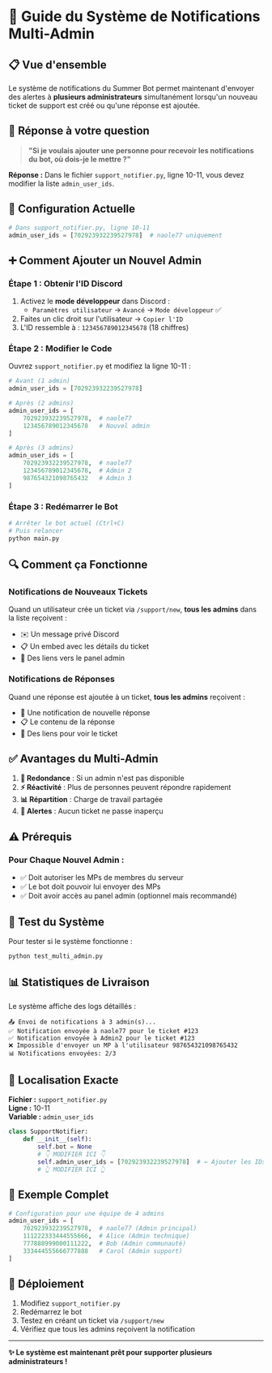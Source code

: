 # 🔔 Guide du Système de Notifications Multi-Admin

## 📋 Vue d'ensemble

Le système de notifications du Summer Bot permet maintenant d'envoyer des alertes à **plusieurs administrateurs** simultanément lorsqu'un nouveau ticket de support est créé ou qu'une réponse est ajoutée.

## 🎯 Réponse à votre question

> **"Si je voulais ajouter une personne pour recevoir les notifications du bot, où dois-je le mettre ?"**

**Réponse :** Dans le fichier `support_notifier.py`, ligne 10-11, vous devez modifier la liste `admin_user_ids`.

## 🔧 Configuration Actuelle

```python
# Dans support_notifier.py, ligne 10-11
admin_user_ids = [702923932239527978]  # naole77 uniquement
```

## ➕ Comment Ajouter un Nouvel Admin

### Étape 1 : Obtenir l'ID Discord
1. Activez le **mode développeur** dans Discord :
   - `Paramètres utilisateur` → `Avancé` → `Mode développeur` ✅
2. Faites un clic droit sur l'utilisateur → `Copier l'ID`
3. L'ID ressemble à : `123456789012345678` (18 chiffres)

### Étape 2 : Modifier le Code
Ouvrez `support_notifier.py` et modifiez la ligne 10-11 :

```python
# Avant (1 admin)
admin_user_ids = [702923932239527978]

# Après (2 admins)
admin_user_ids = [
    702923932239527978,  # naole77
    123456789012345678   # Nouvel admin
]

# Après (3 admins)
admin_user_ids = [
    702923932239527978,  # naole77
    123456789012345678,  # Admin 2  
    987654321098765432   # Admin 3
]
```

### Étape 3 : Redémarrer le Bot
```bash
# Arrêter le bot actuel (Ctrl+C)
# Puis relancer
python main.py
```

## 🔍 Comment ça Fonctionne

### Notifications de Nouveaux Tickets
Quand un utilisateur crée un ticket via `/support/new`, **tous les admins** dans la liste reçoivent :
- ✉️ Un message privé Discord
- 📋 Un embed avec les détails du ticket
- 🔗 Des liens vers le panel admin

### Notifications de Réponses
Quand une réponse est ajoutée à un ticket, **tous les admins** reçoivent :
- 💬 Une notification de nouvelle réponse
- 📋 Le contenu de la réponse
- 🔗 Des liens pour voir le ticket

## ✅ Avantages du Multi-Admin

1. **🔄 Redondance** : Si un admin n'est pas disponible
2. **⚡ Réactivité** : Plus de personnes peuvent répondre rapidement
3. **📊 Répartition** : Charge de travail partagée
4. **🔔 Alertes** : Aucun ticket ne passe inaperçu

## ⚠️ Prérequis

### Pour Chaque Nouvel Admin :
- ✅ Doit autoriser les MPs de membres du serveur
- ✅ Le bot doit pouvoir lui envoyer des MPs
- ✅ Doit avoir accès au panel admin (optionnel mais recommandé)

## 🧪 Test du Système

Pour tester si le système fonctionne :

```bash
python test_multi_admin.py
```

## 📊 Statistiques de Livraison

Le système affiche des logs détaillés :
```
📤 Envoi de notifications à 3 admin(s)...
✅ Notification envoyée à naole77 pour le ticket #123
✅ Notification envoyée à Admin2 pour le ticket #123
❌ Impossible d'envoyer un MP à l'utilisateur 987654321098765432
📊 Notifications envoyées: 2/3
```

## 🔧 Localisation Exacte

**Fichier :** `support_notifier.py`  
**Ligne :** 10-11  
**Variable :** `admin_user_ids`

```python
class SupportNotifier:
    def __init__(self):
        self.bot = None
        # 👇 MODIFIER ICI 👇
        self.admin_user_ids = [702923932239527978]  # ← Ajouter les IDs ici
        # 👆 MODIFIER ICI 👆
```

## 📝 Exemple Complet

```python
# Configuration pour une équipe de 4 admins
admin_user_ids = [
    702923932239527978,  # naole77 (Admin principal)
    111222333444555666,  # Alice (Admin technique)
    777888999000111222,  # Bob (Admin communauté) 
    333444555666777888   # Carol (Admin support)
]
```

## 🚀 Déploiement

1. Modifiez `support_notifier.py`
2. Redémarrez le bot
3. Testez en créant un ticket via `/support/new`
4. Vérifiez que tous les admins reçoivent la notification

---

**✨ Le système est maintenant prêt pour supporter plusieurs administrateurs !**
